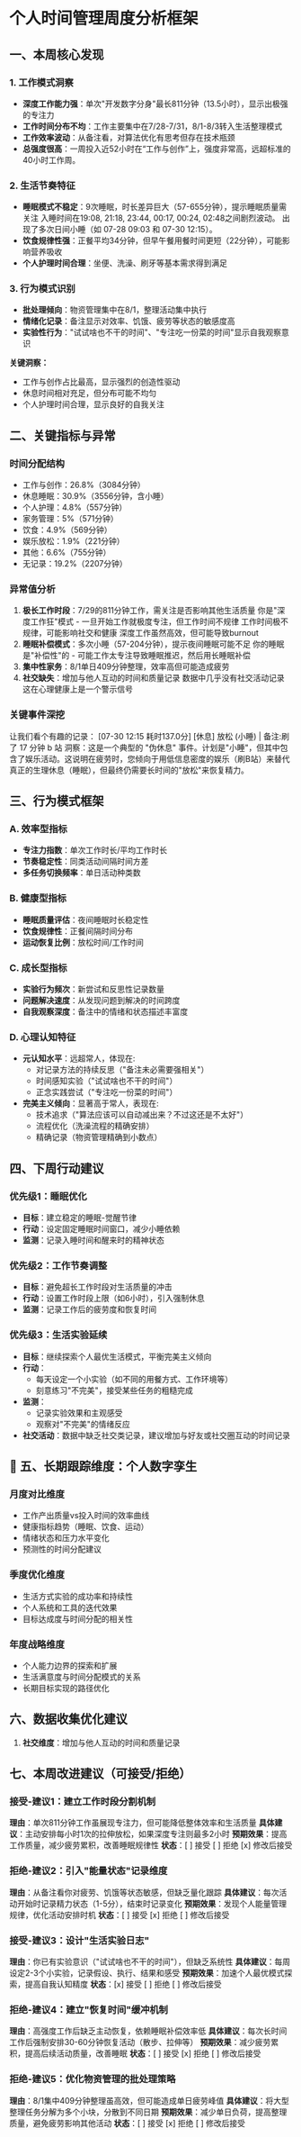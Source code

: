 # 个人时间管理周度分析框架

## 一、本周核心发现

### 1. 工作模式洞察
- **深度工作能力强**：单次"开发数字分身"最长811分钟（13.5小时），显示出极强的专注力
- **工作时间分布不均**：工作主要集中在7/28-7/31，8/1-8/3转入生活整理模式
- **工作效率波动**：从备注看，对算法优化有思考但存在技术瓶颈
- **总强度很高**：一周投入近52小时在“工作与创作”上，强度非常高，远超标准的40小时工作周。

### 2. 生活节奏特征
- **睡眠模式不稳定**：9次睡眠，时长差异巨大（57-655分钟），提示睡眠质量需关注
入睡时间在19:08, 21:18, 23:44, 00:17, 00:24, 02:48之间剧烈波动。
出现了多次日间小睡（如 07-28 09:03 和 07-30 12:15）。
- **饮食规律性强**：正餐平均34分钟，但早午餐用餐时间更短（22分钟），可能影响营养吸收
- **个人护理时间合理**：坐便、洗澡、刷牙等基本需求得到满足

### 3. 行为模式识别
- **批处理倾向**：物资管理集中在8/1，整理活动集中执行
- **情绪化记录**：备注显示对效率、饥饿、疲劳等状态的敏感度高
- **实验性行为**："试试啥也不干的时间"、"专注吃一份菜的时间"显示自我观察意识

**关键洞察：**
- 工作与创作占比最高，显示强烈的创造性驱动
- 休息时间相对充足，但分布可能不均匀
- 个人护理时间合理，显示良好的自我关注
## 二、关键指标与异常

### 时间分配结构
- 工作与创作：26.8%（3084分钟）
- 休息睡眠：30.9%（3556分钟，含小睡）
- 个人护理：4.8%（557分钟）
- 家务管理：5%（571分钟）
- 饮食：4.9%（569分钟）
- 娱乐放松：1.9%（221分钟）
- 其他：6.6%（755分钟）
- 无记录：19.2%（2207分钟）

### 异常值分析
1. **极长工作时段**：7/29的811分钟工作，需关注是否影响其他生活质量
你是"深度工作狂"模式 - 一旦开始工作就极度专注，但工作时间不规律
工作时间极不规律，可能影响社交和健康
深度工作虽然高效，但可能导致burnout
2. **睡眠补偿模式**：多次小睡（57-204分钟），提示夜间睡眠可能不足
你的睡眠是"补偿性"的 - 可能工作太专注导致睡眠推迟，然后用长睡眠补偿
3. **集中性家务**：8/1单日409分钟整理，效率高但可能造成疲劳
4. **社交缺失**：增加与他人互动的时间和质量记录
数据中几乎没有社交活动记录
这在心理健康上是一个警示信号

### 关键事件深挖
让我们看个有趣的记录：
[07-30 12:15 耗时137.0分] [休息] 放松 (小睡) | 备注:刷了 17 分钟 b 站
洞察：这是一个典型的 "伪休息" 事件。计划是"小睡"，但其中包含了娱乐活动。这说明在疲劳时，您倾向于用低信息密度的娱乐（刷B站）来替代真正的生理休息（睡眠），但最终仍需要长时间的"放松"来恢复精力。

## 三、行为模式框架

### A. 效率型指标
- **专注力指数**：单次工作时长/平均工作时长
- **节奏稳定性**：同类活动间隔时间方差
- **多任务切换频率**：单日活动种类数
### B. 健康型指标
- **睡眠质量评估**：夜间睡眠时长稳定性
- **饮食规律性**：正餐间隔时间分布
- **运动恢复比例**：放松时间/工作时间

### C. 成长型指标
- **实验行为频次**：新尝试和反思性记录数量
- **问题解决速度**：从发现问题到解决的时间跨度
- **自我观察深度**：备注中的情绪和状态描述丰富度

### D. 心理认知特征
- **元认知水平**：远超常人，体现在:
  - 对记录方法的持续反思（"备注未必需要强相关"）
  - 时间感知实验（"试试啥也不干的时间"）
  - 正念实践尝试（"专注吃一份菜的时间"）
- **完美主义倾向**：显著高于常人，表现在:
  - 技术追求（"算法应该可以自动减出来？不过这还是不太好"）
  - 流程优化（洗澡流程的精确安排）
  - 精确记录（物资管理精确到小数点）

## 四、下周行动建议

### 优先级1：睡眠优化
- **目标**：建立稳定的睡眠-觉醒节律
- **行动**：设定固定睡眠时间窗口，减少小睡依赖
- **监测**：记录入睡时间和醒来时的精神状态

### 优先级2：工作节奏调整
- **目标**：避免超长工作时段对生活质量的冲击
- **行动**：设置工作时段上限（如6小时），引入强制休息
- **监测**：记录工作后的疲劳度和恢复时间

### 优先级3：生活实验延续
- **目标**：继续探索个人最优生活模式，平衡完美主义倾向
- **行动**：
  - 每天设定一个小实验（如不同的用餐方式、工作环境等）
  - 刻意练习"不完美"，接受某些任务的粗糙完成
- **监测**：
  - 记录实验效果和主观感受
  - 观察对"不完美"的情绪反应
- **社交活动**：数据中缺乏社交类记录，建议增加与好友或社交圈互动的时间记录
## 🔮 五、长期跟踪维度：个人数字孪生

### 月度对比维度
- 工作产出质量vs投入时间的效率曲线
- 健康指标趋势（睡眠、饮食、运动）
- 情绪状态和压力水平变化
- 预测性的时间分配建议

### 季度优化维度
- 生活方式实验的成功率和持续性
- 个人系统和工具的迭代效果
- 目标达成度与时间分配的相关性

### 年度战略维度
- 个人能力边界的探索和扩展
- 生活满意度与时间分配模式的关系
- 长期目标实现的路径优化

## 六、数据收集优化建议

1. **社交维度**：增加与他人互动的时间和质量记录

## 七、本周改进建议（可接受/拒绝）

### 接受-建议1：建立工作时段分割机制
**理由**：单次811分钟工作虽展现专注力，但可能降低整体效率和生活质量
**具体建议**：主动安排每小时1次的拉伸放松，如果深度专注则最多2小时
**预期效果**：提高工作质量，减少疲劳累积，改善睡眠规律性
**状态**：[ ] 接受 [ ] 拒绝 [x] 修改后接受

### 拒绝-建议2：引入"能量状态"记录维度
**理由**：从备注看你对疲劳、饥饿等状态敏感，但缺乏量化跟踪
**具体建议**：每次活动开始时记录精力状态（1-5分），结束时记录变化
**预期效果**：发现个人能量管理规律，优化活动安排时机
**状态**：[ ] 接受 [x] 拒绝 [ ] 修改后接受

### 接受-建议3：设计"生活实验日志"
**理由**：你已有实验意识（"试试啥也不干的时间"），但缺乏系统性
**具体建议**：每周设定2-3个小实验，记录假设、执行、结果和感受
**预期效果**：加速个人最优模式探索，提高自我认知精度
**状态**：[x] 接受 [ ] 拒绝 [ ] 修改后接受

### 拒绝-建议4：建立"恢复时间"缓冲机制
**理由**：高强度工作后缺乏主动恢复，依赖睡眠补偿效率低
**具体建议**：每次长时间工作后强制安排30-60分钟恢复活动（散步、拉伸等）
**预期效果**：减少疲劳累积，提高后续活动质量，改善睡眠
**状态**：[ ] 接受 [x] 拒绝 [ ] 修改后接受

### 拒绝-建议5：优化物资管理的批处理策略
**理由**：8/1集中409分钟整理虽高效，但可能造成单日疲劳峰值
**具体建议**：将大型整理任务分解为多个小块，分散到不同日期
**预期效果**：减少单日负荷，提高整理质量，避免疲劳影响其他活动
**状态**：[ ] 接受 [x] 拒绝 [ ] 修改后接受